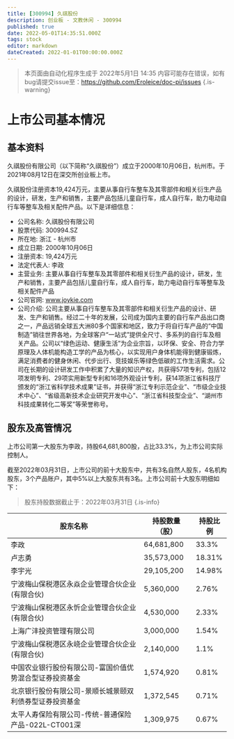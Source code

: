 ```yaml
---
title: [300994] 久祺股份
description: 创业板 - 文教休闲 - 300994
published: true
date: 2022-05-01T14:35:51.000Z
tags: stock
editor: markdown
dateCreated: 2022-01-01T00:00:00.000Z
---
```


> 本页面由自动化程序生成于 2022年5月1日 14:35
> 内容可能存在错误，如有bug请提交issue至：https://github.com/Eroleice/doc-pi/issues
{.is-warning}

# 上市公司基本情况

## 基本资料

久祺股份有限公司（以下简称“久祺股份”）成立于2000年10月06日，杭州市。于2021年08月12日在深交所创业板上市。

久祺股份注册资本19,424万元，主要从事自行车整车及其零部件和相关衍生产品的设计，研发，生产和销售，主要产品包括儿童自行车，成人自行车，助力电动自行车等整车及相关配件产品。以下是详细信息：

- 公司名称: 久祺股份有限公司
- 股票代码: 300994.SZ
- 所在地: 浙江 - 杭州市
- 成立日期: 2000年10月06日
- 注册资本: 19,424万元
- 法定代表人: 李政
- 主营业务: 主要从事自行车整车及其零部件和相关衍生产品的设计，研发，生产和销售，主要产品包括儿童自行车，成人自行车，助力电动自行车等整车及相关配件产品
- 公司官网: www.joykie.com
- 公司介绍: 公司主要从事自行车整车及其零部件和相关衍生产品的设计、研发、生产和销售。经过二十年的发展，公司成为国内主要的自行车产品出口商之一，产品远销全球五大洲80多个国家和地区，致力于将自行车产品的“中国制造”销往世界各地，为全球客户“一站式”提供全尺寸、多系列的自行车及相关产品。公司以“绿色运动、健康生活”为企业宗旨，以环保、安全、符合力学原理及人体机能构造工学的产品为核心，以实现用户身体机能得到健康锻炼，满足消费者的健身休闲、代步出行、竞技娱乐等绿色低碳的工作生活需求。公司在长期的设计研发工作中积累了大量的知识产权，共获得57项专利，包括12项发明专利、29项实用新型专利和16项外观设计专利，获14项浙江省科技厅颁发的“浙江省科学技术成果”证书，并获得“浙江专利示范企业”、“市级企业技术中心”、“省级高新技术企业研究开发中心”、“浙江省科技型企业”、“湖州市科技成果转化二等奖”等荣誉称号。


## 股东及高管情况

上市公司第一大股东为李政，持股64,681,800股，占比33.3%，为上市公司实际控制人。

截至2022年03月31日，上市公司的前十大股东中，共有3名自然人股东，4名机构股东，3个产品账户，其中5%以上大股东共有3名。上市公司前十大股东明细如下：

> 股东持股数据截止于：2022年03月31日
{.is-info}

| 股东名称 | 持股数量（股） | 持股比例 |
| --- | --- | --- |
| 李政 | 64,681,800 | 33.3% |
| 卢志勇 | 35,573,000 | 18.31% |
| 李宇光 | 29,105,200 | 14.98% |
| 宁波梅山保税港区永焱企业管理合伙企业(有限合伙) | 5,360,000 | 2.76% |
| 宁波梅山保税港区永忻企业管理合伙企业(有限合伙) | 4,530,000 | 2.33% |
| 上海广沣投资管理有限公司 | 3,000,000 | 1.54% |
| 宁波梅山保税港区永峣企业管理合伙企业(有限合伙) | 2,140,000 | 1.1% |
| 中国农业银行股份有限公司-富国价值优势混合型证券投资基金 | 1,574,920 | 0.81% |
| 北京银行股份有限公司-景顺长城景颐双利债券型证券投资基金 | 1,372,545 | 0.71% |
| 太平人寿保险有限公司-传统-普通保险产品-022L-CT001深 | 1,309,975 | 0.67% |




